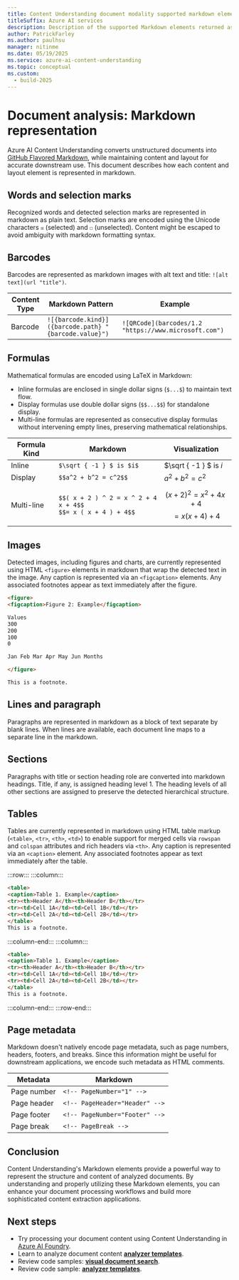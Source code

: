 ```yaml
---
title: Content Understanding document modality supported markdown elements
titleSuffix: Azure AI services
description: Description of the supported Markdown elements returned as part of the Content Understanding Document response and how to use the response in your applications.
author: PatrickFarley 
ms.author: paulhsu
manager: nitinme
ms.date: 05/19/2025
ms.service: azure-ai-content-understanding
ms.topic: conceptual
ms.custom:
  - build-2025
---
```


# Document analysis: Markdown representation

Azure AI Content Understanding converts unstructured documents into [GitHub Flavored Markdown](https://github.github.com/gfm), while maintaining content and layout for accurate downstream use. This document describes how each content and layout element is represented in markdown.

## Words and selection marks

Recognized words and detected selection marks are represented in markdown as plain text. Selection marks are encoded using the Unicode characters `☒` (selected) and `☐` (unselected). Content might be escaped to avoid ambiguity with markdown formatting syntax.

## Barcodes

Barcodes are represented as markdown images with alt text and title: `![alt text](url "title")`.

| Content Type | Markdown Pattern | Example |
| --- | --- | --- |
| Barcode | `![{barcode.kind}]({barcode.path} "{barcode.value}")` | `![QRCode](barcodes/1.2 "https://www.microsoft.com")` |

## Formulas

Mathematical formulas are encoded using LaTeX in Markdown:

* Inline formulas are enclosed in single dollar signs (`$...$`) to maintain text flow.
* Display formulas use double dollar signs (`$$...$$`) for standalone display.
* Multi-line formulas are represented as consecutive display formulas without intervening empty lines, preserving mathematical relationships.

| Formula Kind | Markdown | Visualization |
| --- | --- | --- |
| Inline | `$\sqrt { -1 } $ is $i$` | $\sqrt { -1 } $ is $i$
| Display | `$$a^2 + b^2 = c^2$$` | $a^2 + b^2 = c^2$ |
| Multi-line | `$$( x + 2 ) ^ 2 = x ^ 2 + 4 x + 4$$`<br/>`$$= x ( x + 4 ) + 4$$` | $$( x + 2 ) ^ 2 = x ^ 2 + 4 x + 4$$ $$= x ( x + 4 ) + 4$$ |

## Images

Detected images, including figures and charts, are currently represented using HTML `<figure>` elements in markdown that wrap the detected text in the image. Any caption is represented via an `<figcaption>` elements. Any associated footnotes appear as text immediately after the figure.

``` md
<figure>
<figcaption>Figure 2: Example</figcaption>

Values
300
200
100
0

Jan Feb Mar Apr May Jun Months

</figure>

This is a footnote.
```

## Lines and paragraph

Paragraphs are represented in markdown as a block of text separate by blank lines.
When lines are available, each document line maps to a separate line in the markdown.

## Sections

Paragraphs with title or section heading role are converted into markdown headings. Title, if any, is assigned heading level 1. The heading levels of all other sections are assigned to preserve the detected hierarchical structure.

## Tables

Tables are currently represented in markdown using HTML table markup (`<table>`, `<tr>`, `<th>`, `<td>`) to enable support for merged cells via `rowspan` and `colspan` attributes and rich headers via `<th>`. Any caption is represented via an `<caption>` element. Any associated footnotes appear as text immediately after the table.

:::row:::
:::column:::

``` md
<table>
<caption>Table 1. Example</caption>
<tr><th>Header A</th><th>Header B</th></tr>
<tr><td>Cell 1A</td><td>Cell 1B</td></tr>
<tr><td>Cell 2A</td><td>Cell 2B</td></tr>
</table>
This is a footnote.
```

:::column-end:::
:::column:::

```md
<table>
<caption>Table 1. Example</caption>
<tr><th>Header A</th><th>Header B</th></tr>
<tr><td>Cell 1A</td><td>Cell 1B</td></tr>
<tr><td>Cell 2A</td><td>Cell 2B</td></tr>
</table>
This is a footnote.
```
:::column-end:::
:::row-end:::

## Page metadata

Markdown doesn't natively encode page metadata, such as page numbers, headers, footers, and breaks.
Since this information might be useful for downstream applications, we encode such metadata as HTML comments.

| Metadata | Markdown |
| --- | --- |
| Page number | `<!-- PageNumber="1" -->` |
| Page header | `<!-- PageHeader="Header" -->` |
| Page footer | `<!-- PageNumber="Footer" -->` |
| Page break | `<!-- PageBreak -->` |

## Conclusion

Content Understanding's Markdown elements provide a powerful way to represent the structure and content of analyzed documents. By understanding and properly utilizing these Markdown elements, you can enhance your document processing workflows and build more sophisticated content extraction applications.

## Next steps

* Try processing your document content using Content Understanding in [Azure AI Foundry](https://aka.ms/cu-landing).
* Learn to analyze document content [**analyzer templates**](../quickstart/use-ai-foundry.md).
* Review code samples: [**visual document search**](https://github.com/Azure-Samples/azure-ai-search-with-content-understanding-python/blob/main/notebooks/search_with_visual_document.ipynb).
* Review code sample: [**analyzer templates**](https://github.com/Azure-Samples/azure-ai-content-understanding-python/tree/main/analyzer_templates).


